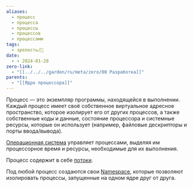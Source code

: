 ```yaml
---
aliases:
  - процесс
  - процесса
  - процессы
  - процессов
  - процессами
tags:
  - зрелость/🌱
date:
  - - 2024-01-28
zero-link:
  - "[[../../../garden/ru/meta/zero/00 Разработка]]"
parents:
  - "[[Ядро процессора]]"
---
```

Процесс — это экземпляр программы, находящейся в выполнении. Каждый процесс имеет своё собственное виртуальное адресное пространство, которое изолирует его от других процессов, а также собственные коды и данные, состояние процессора и системные ресурсы, которые он использует (например, файловые дескрипторы и порты ввода/вывода).

[Операционная система](Операционная%20система.md) управляет процессами, выделяя им процессорное время и ресурсы, необходимые для их выполнения.

Процесс содержит в себе [потоки](Поток%20процесса%20ОС.md).

Под любой процесс создаются свои [Namespace](Namespace.md), которые позволяют изолировать процессы, запущенные на одном ядре друг от друга.